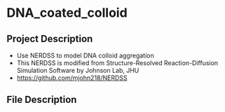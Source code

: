 # DNA_coated_colloid
## Project Description

- Use NERDSS to model DNA colloid aggregation
- This NERDSS is modified from Structure-Resolved Reaction-Diffusion Simulation Software by Johnson Lab, JHU
- https://github.com/mjohn218/NERDSS 

## File Description
